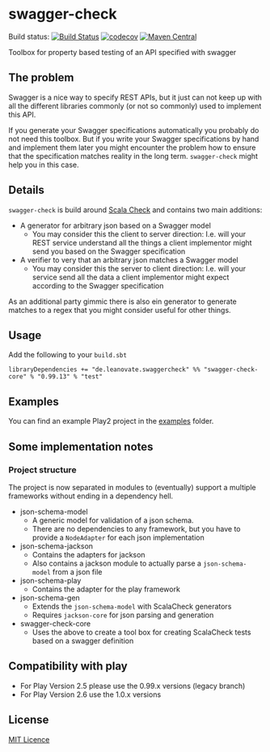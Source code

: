# swagger-check

Build status: [![Build Status](https://travis-ci.org/leanovate/swagger-check.svg?branch=master)](https://travis-ci.org/leanovate/swagger-check) 
[![codecov](https://codecov.io/gh/leanovate/swagger-check/branch/master/graph/badge.svg)](https://codecov.io/gh/leanovate/swagger-check)
[![Maven Central](https://maven-badges.herokuapp.com/maven-central/de.leanovate.swaggercheck/swagger-check-core_2.11/badge.svg)](https://maven-badges.herokuapp.com/maven-central/de.leanovate.swaggercheck/swagger-check-core_2.11)

Toolbox for property based testing of an API specified with swagger

## The problem

Swagger is a nice way to specify REST APIs, but it just can not keep up with all
the different libraries commonly (or not so commonly) used to implement this API.

If you generate your Swagger specifications automatically you probably do not need
this toolbox. But if you write your Swagger specifications by hand and implement
them later you might encounter the problem how to ensure that the specification
matches reality in the long term. `swagger-check` might help you in this case.

## Details

`swagger-check` is build around [Scala Check](https://www.scalacheck.org/) and contains two main additions:

* A generator for arbitrary json based on a Swagger model
    * You may consider this the client to server direction: I.e. will your REST service understand all the things a client implementor might send you based on the Swagger specification
* A verifier to very that an arbitrary json matches a Swagger model 
    * You may consider this the server to client direction: I.e. will your service send all the data a client implementor might expect according to the Swagger specification

As an additional party gimmic there is also ein generator to generate matches to a regex that you might consider useful for other things.

## Usage

Add the following to your `build.sbt`

```
libraryDependencies += "de.leanovate.swaggercheck" %% "swagger-check-core" % "0.99.13" % "test"
```

## Examples

You can find an example Play2 project in the [examples](examples/) folder.

## Some implementation notes

### Project structure

The project is now separated in modules to (eventually) support a multiple frameworks without ending in a dependency hell.

* json-schema-model
  * A generic model for validation of a json schema.
  * There are no dependencies to any framework, but you have to provide a `NodeAdapter` for each json implementation
* json-schema-jackson
  * Contains the adapters for jackson
  * Also contains a jackson module to actually parse a `json-schema-model` from a json file
* json-schema-play
  * Contains the adapter for the play framework
* json-schema-gen
  * Extends the `json-schema-model` with ScalaCheck generators
  * Requires `jackson-core` for json parsing and generation
* swagger-check-core
  * Uses the above to create a tool box for creating ScalaCheck tests based on a swagger definition


## Compatibility with play

* For Play Version 2.5 please use the 0.99.x versions (legacy branch)
* For Play Version 2.6 use the 1.0.x versions

## License

[MIT Licence](http://opensource.org/licenses/MIT)
